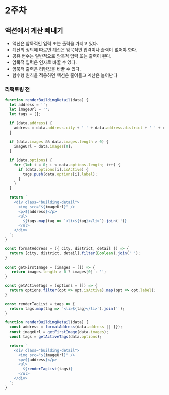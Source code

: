 # 2주차

## 액션에서 계산 빼내기

- 액션은 암묵적인 입력 또는 출력을 가지고 있다.
- 계산의 정의에 따르면 계산은 암묵적인 입력이나 출력이 없어야 한다.
- 공유 변수는 일반적으로 암묵적 입력 또는 출력이 된다.
- 암묵적 입력은 인자로 바꿀 수 있다.
- 암묵적 출력은 리턴값을 바꿀 수 있다.
- 함수형 원칙을 적용하면 액션은 줄어들고 계산은 늘어난다

### 리팩토링 전

```javascript
function renderBuildingDetail(data) {
  let address = '';
  let imageUrl = '';
  let tags = [];

  if (data.address) {
    address = data.address.city + ' ' + data.address.district + ' ' + data.address.detail;
  }

  if (data.images && data.images.length > 0) {
    imageUrl = data.images[0];
  }

  if (data.options) {
    for (let i = 0; i < data.options.length; i++) {
      if (data.options[i].isActive) {
        tags.push(data.options[i].label);
      }
    }
  }

  return `
    <div class="building-detail">
      <img src="${imageUrl}" />
      <p>${address}</p>
      <ul>
        ${tags.map(tag => `<li>${tag}</li>`).join('')}
      </ul>
    </div>
  `;
}
```

```javascript
const formatAddress = ({ city, district, detail }) => {
  return [city, district, detail].filter(Boolean).join(' ');
}

const getFirstImage = (images = []) => {
   return images.length > 0 ? images[0] : '';
}

const getActiveTags = (options = []) => {
  return options.filter(opt => opt.isActive).map(opt => opt.label);
}

const renderTagList = tags => {
  return tags.map(tag => `<li>${tag}</li>`).join('');
}

function renderBuildingDetail(data) {
  const address = formatAddress(data.address || {});
  const imageUrl = getFirstImage(data.images);
  const tags = getActiveTags(data.options);

  return `
    <div class="building-detail">
      <img src="${imageUrl}" />
      <p>${address}</p>
      <ul>
        ${renderTagList(tags)}
      </ul>
    </div>
  `;
}
```
